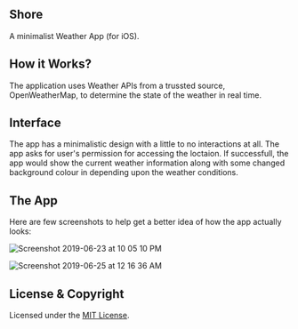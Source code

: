 ## Shore
A minimalist Weather App (for iOS).

## How it Works?
The application uses Weather APIs from a trussted source, OpenWeatherMap, to determine the state of the weather in real time.

## Interface
The app has a minimalistic design with a little to no interactions at all. The app asks for user's permission for accessing the loctaion. If successfull, the app would show the current weather information along with some changed background colour in depending upon the weather conditions. 

## The App
Here are few screenshots to help get a better idea of how the app actually looks:

![Screenshot 2019-06-23 at 10 05 10 PM](https://user-images.githubusercontent.com/32016777/59980025-afd19500-960d-11e9-87a1-f27e24fbc073.png)

![Screenshot 2019-06-25 at 12 16 36 AM](https://user-images.githubusercontent.com/32016777/60202689-c32c6c80-9868-11e9-8d2d-97044ced94cf.png)

## License & Copyright

Licensed under the [MIT License](LICENSE).
